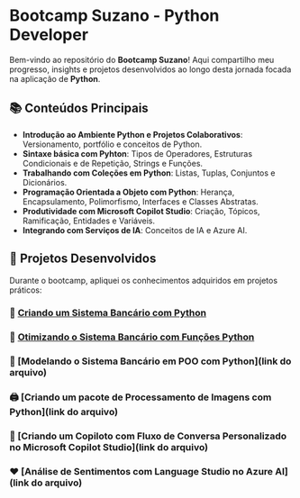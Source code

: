 # Bootcamp Suzano - Python Developer

Bem-vindo ao repositório do **Bootcamp Suzano**! Aqui compartilho meu progresso, insights e projetos desenvolvidos ao longo desta jornada focada na aplicação de **Python**.

## 📚 Conteúdos Principais
- **Introdução ao Ambiente Python e Projetos Colaborativos**: Versionamento, portfólio e conceitos de Python.
- **Sintaxe básica com Pyhton**: Tipos de Operadores, Estruturas Condicionais e de Repetição, Strings e Funções.
- **Trabalhando com Coleções em Python**: Listas, Tuplas, Conjuntos e Dicionários.
- **Programação Orientada a Objeto com Python**: Herança, Encapsulamento, Polimorfismo, Interfaces e Classes Abstratas.
- **Produtividade com Microsoft Copilot Studio**: Criação, Tópicos, Ramificação, Entidades e Variáveis.
- **Integrando com Serviços de IA**: Conceitos de IA e Azure AI.

## 📂 Projetos Desenvolvidos
Durante o bootcamp, apliquei os conhecimentos adquiridos em projetos práticos:

### 🏦 [Criando um Sistema Bancário com Python](https://github.com/guimanaira/Repositorio_Dados/blob/main/Bootcamp_Suzano-Python-Developer/criando_sistema_bancario.md)


### 🏦 [Otimizando o Sistema Bancário com Funções Python](https://github.com/guimanaira/Repositorio_Dados/blob/main/Bootcamp_Suzano-Python-Developer/otimizacao_sistema_bancario.md)


### 🏦 [Modelando o Sistema Bancário em POO com Python](link do arquivo)


### 🖨️ [Criando um pacote de Processamento de Imagens com Python](link do arquivo)


### 💬 [Criando um Copiloto com Fluxo de Conversa Personalizado no Microsoft Copilot Studio](link do arquivo)


### ❤️ [Análise de Sentimentos com Language Studio no Azure AI](link do arquivo)


